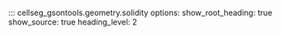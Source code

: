 ::: cellseg_gsontools.geometry.solidity
    options:
      show_root_heading: true
      show_source: true
      heading_level: 2
